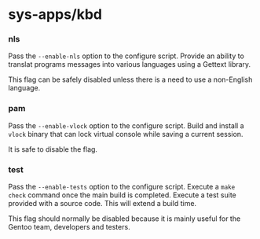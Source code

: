# sys-apps/kbd

### nls
Pass the `--enable-nls` option to the configure script. Provide an ability to translat programs messages into various languages using a Gettext library.

This flag can be safely disabled unless there is a need to use a non-English language.

### pam
Pass the `--enable-vlock` option to the configure script. Build and install a `vlock` binary that can lock virtual console while saving a current session.

It is safe to disable the flag.

### test
Pass the `--enable-tests` option to the configure script. Execute a `make check` command once the main build is completed. Execute a test suite provided with a source code. This will extend a build time.

This flag should normally be disabled because it is mainly useful for the Gentoo team, developers and testers.
